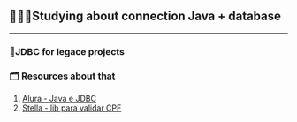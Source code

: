 ## 👩🏻‍💻Studying about connection Java + database 
----
### 📡JDBC for legace projects


### 🗂 Resources about that

1. [Alura - Java e JDBC](https://www.alura.com.br/conteudo/java-jdbc-banco-dados?srsltid=AfmBOooZQl5cciKQkA5rOcYvELOCHTKziU8d8AvKI5zjNzMjf-ttxApZ)
2. [Stella - lib para validar CPF](https://www.alura.com.br/artigos/validando-cpf-com-java-atraves-do-stella?srsltid=AfmBOorRiXemDpq0jfmXBAtTY7BrNzQsonCwvlwWYWDfbo_DVHAaQtae)
